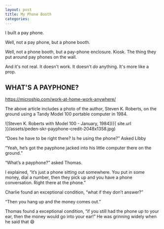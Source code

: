 ```yaml
---
layout: post
title: My Phone Booth
categories: 
---
```


I built a pay phone.

Well, not a pay phone, but a phone booth.

Well, not a phone booth, but a pay-phone enclosure. Kiosk. The thing they put around pay phones on the wall.

And it's not real. It doesn't work. It doesn't _do_ anything. It's more like a prop.




WHAT'S A PAYPHONE?
-------------------------

https://microship.com/work-at-home-work-anywhere/

The above article includes a photo of the author, Steven K. Roberts, on the ground using a Tandy Model 100 portable computer in 1984.

![Steven K. Roberts with Model 100 - January, 1984]({{ site.url }}/assets/peden-skr-payphone-credit-2048x1358.jpg)

“Does he have to be right there? Is he using the phone?” Asked Libby

“Yeah, he’s got the payphone jacked into his little computer there on the ground.”

“What’s a payphone?” asked Thomas.

I explained, “it’s just a phone sitting out somewhere. You put in some money, dial a number, then they pick up and you have a phone conversation. Right there at the phone.”

Charlie found an exceptional condition, “what if they don’t answer?”

“Then you hang up and the money comes out.”

Thomas found a exceptional condition, “if you still had the phone up to your ear, then the money would go into your ear!” He was grinning widely when he said that 😄

